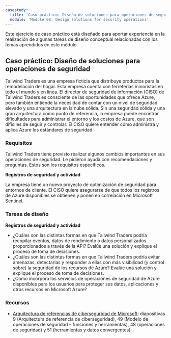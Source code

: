```yaml
---
casestudy:
  title: 'Caso práctico: Diseño de soluciones para operaciones de seguridad'
  module: 'Module 08: Design solutions for security operations'
---
```


Este ejercicio de caso práctico está diseñado para aportar experiencia en la realización de algunas tareas de diseño conceptual relacionadas con los temas aprendidos en este módulo.

## Caso práctico: Diseño de soluciones para operaciones de seguridad

Tailwind Traders es una empresa ficticia que distribuye productos para la remodelación del hogar. Esta empresa cuenta con ferreterías minoristas en todo el mundo y en línea. El director de seguridad de información (CISO) de Tailwind Traders es consciente de las oportunidades que ofrece Azure, pero también entiende la necesidad de contar con un nivel de seguridad elevado y una arquitectura en la nube sólida. Sin una seguridad sólida y una gran arquitectura como punto de referencia, la empresa puede encontrar dificultades para administrar el entorno y los costos de Azure, que son difíciles de seguir y controlar. El CISO quiere entender cómo administra y aplica Azure los estándares de seguridad.

### Requisitos

Tailwind Traders tiene previsto realizar algunos cambios importantes en sus operaciones de seguridad. Le pidieron ayuda con recomendaciones y preguntas. Estos son los requisitos específicos.

**Registros de seguridad y actividad** 

La empresa tiene un nuevo proyecto de optimización de seguridad para entornos de cliente. El CISO quiere asegurarse de que todos los registros de Azure disponibles se obtienen y ponen en correlación en Microsoft Sentinel.

### Tareas de diseño

**Registros de seguridad y actividad**

* ¿Cuáles son las distintas formas en que Tailwind Traders podría recopilar eventos, datos de rendimiento o datos personalizados proporcionados a través de la API? Evalúe una solución y explique el proceso de toma de decisiones.
* ¿Cuáles son las distintas formas en que Tailwind Traders podría evitar amenazas, detectarlas y responder a ellas con más visibilidad (y control sobre) la seguridad de los recursos de Azure? Evalúe una solución y explique el proceso de toma de decisiones.
* ¿Cómo incorpora los servicios de operaciones de seguridad de Azure disponibles para los usuarios para proteger sus datos, aplicaciones y otros recursos en Microsoft Azure?

### Recursos

* [Arquitectura de referencias de ciberseguridad de Microsoft](https://github.com/MicrosoftDocs/security/blob/main/Downloads/microsoft-cybersecurity-reference-architectures.pptx?raw=true): diapositivas 9 (Arquitectura de referencia de ciberseguridad), 49 (Modelo de operaciones de seguridad –  funciones y herramientas), 48 (operaciones de seguridad) y 51 (herramientas y datos convergentes)
